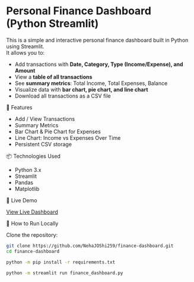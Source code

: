 # Personal Finance Dashboard (Python Streamlit)

This is a simple and interactive personal finance dashboard built in Python using Streamlit.  
It allows you to:

- Add transactions with **Date, Category, Type (Income/Expense), and Amount**  
- View a **table of all transactions**  
- See **summary metrics**: Total Income, Total Expenses, Balance  
- Visualize data with **bar chart, pie chart, and line chart**  
- Download all transactions as a CSV file  

🚀 Features

- Add / View Transactions  
- Summary Metrics  
- Bar Chart & Pie Chart for Expenses  
- Line Chart: Income vs Expenses Over Time  
- Persistent CSV storage  

📦 Technologies Used

- Python 3.x  
- Streamlit  
- Pandas  
- Matplotlib  

🧪 Live Demo

[View Live Dashboard](https://nehajoshi259-personal-finance-dashboar-finance-dashboard-u2wtzy.streamlit.app/)

📄 How to Run Locally

Clone the repository:

```bash
git clone https://github.com/NehaJOShi259/finance-dashboard.git
cd finance-dashboard

python -m pip install -r requirements.txt

python -m streamlit run finance_dashboard.py
